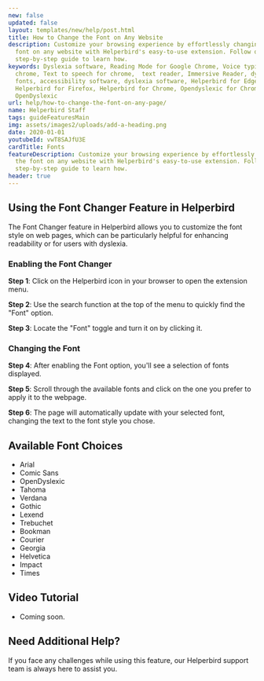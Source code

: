 ```yaml
---
new: false
updated: false
layout: templates/new/help/post.html
title: How to Change the Font on Any Website
description: Customize your browsing experience by effortlessly changing the
  font on any website with Helperbird's easy-to-use extension. Follow our
  step-by-step guide to learn how.
keywords: Dyslexia software, Reading Mode for Google Chrome, Voice typing for
  chrome, Text to speech for chrome,  text reader, Immersive Reader, dyslexia
  fonts, accessibility software, dyslexia software, Helperbird for Edge,
  Helperbird for Firefox, Helperbird for Chrome, Opendyslexic for Chrome,
  OpenDyslexic
url: help/how-to-change-the-font-on-any-page/
name: Helperbird Staff
tags: guideFeaturesMain
img: assets/images2/uploads/add-a-heading.png
date: 2020-01-01
youtubeId: vwT8SAJfU3E
cardTitle: Fonts
featureDescription: Customize your browsing experience by effortlessly changing
  the font on any website with Helperbird's easy-to-use extension. Follow our
  step-by-step guide to learn how.
header: true
---
```


## Using the Font Changer Feature in Helperbird


The Font Changer feature in Helperbird allows you to customize the font style on web pages, which can be particularly helpful for enhancing readability or for users with dyslexia.

### Enabling the Font Changer

**Step 1**: Click on the Helperbird icon in your browser to open the extension menu.

**Step 2**: Use the search function at the top of the menu to quickly find the "Font" option.

**Step 3**: Locate the "Font" toggle and turn it on by clicking it.

### Changing the Font

**Step 4**: After enabling the Font option, you'll see a selection of fonts displayed.

**Step 5**: Scroll through the available fonts and click on the one you prefer to apply it to the webpage.

**Step 6**: The page will automatically update with your selected font, changing the text to the font style you chose.



## Available Font Choices

- Arial
- Comic Sans
- OpenDyslexic
- Tahoma
- Verdana
- Gothic
- Lexend
- Trebuchet
- Bookman
- Courier
- Georgia
- Helvetica
- Impact
- Times

## Video Tutorial

- Coming soon.

## Need Additional Help?

If you face any challenges while using this feature, our Helperbird support team is always here to assist you.
